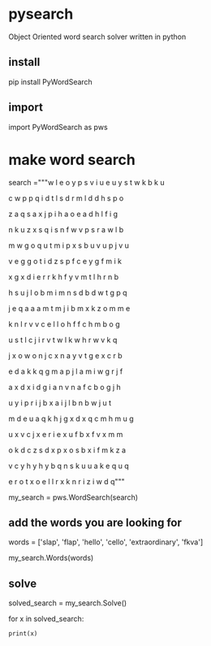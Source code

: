 # pysearch
Object Oriented word search solver written in python

## install

pip install PyWordSearch

## import

import PyWordSearch as pws

# make word search

search ="""w l e o y p s v i u e u y s t w k b k u

c w p p q i d t l s d r m l d d h s p o

z a q s a x j p i h a o e a d h l f i g

n k u z x s q i s n f w v p s r a w l b

m w g o q u t m i p x s b u v u p j v u

v e g g o t i d z s p f c e y g f m i k

x g x d i e r r k h f y v m t l h r n b

h s u j l o b m i m n s d b d w t g p q

j e q a a a m t m j i b m x k z o m m e

k n l r v v c e l l o h f f c h m b o g

u s t l c j i r v t w l k w h r w v k q

j x o w o n j c x n a y v t g e x c r b

e d a k k q g m a p j l a m i w g r j f

a x d x i d g i a n v n a f c b o g j h

u y i p r i j b x a i j l b n b w j u t

m d e u a q k h j g x d x q c m h m u g

u x v c j x e r i e x u f b x f v x m m

o k d c z s d x p x o s b x i f m k z a

v c y h y h y b q n s k u u a k e q u q

e r o t x o e l l r x k n r i z i w d q"""

my_search = pws.WordSearch(search)

## add the words you are looking for

words = ['slap', 'flap', 'hello', 'cello', 'extraordinary', 'fkva']

my_search.Words(words)

## solve

solved_search = my_search.Solve()

for x in solved_search:

    print(x)
